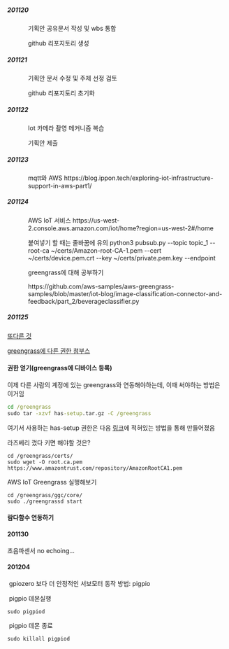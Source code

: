 

##### 201120

<ol>
    <ol>
        기획안 공유문서 작성 및 wbs 통합
    </ol>
    <ol>
         github 리포지토리 생성
    </ol>
</ol>


##### 201121

<ol>
    <ol>
        기획안 문서 수정 및 주제 선정 검토
    </ol>
    <ol>
         github 리포지토리 초기화
    </ol>
</ol>

##### 201122

<ol>
    <ol>
        Iot 카메라 촬영 메커니즘 복습
    </ol>
    <ol>
        기획안 제출
    </ol>
</ol>


##### 201123

<ol>
    <ol>
        mqtt와 AWS
        https://blog.ippon.tech/exploring-iot-infrastructure-support-in-aws-part1/
    </ol>
</ol>



##### 201124

<ol>
    <ol>
        AWS IoT 서비스
        https://us-west-2.console.aws.amazon.com/iot/home?region=us-west-2#/home
    </ol>
    <ol>
        붙여넣기 할 때는 줄바꿈에 유의
        python3 pubsub.py --topic topic_1 --root-ca ~/certs/Amazon-root-CA-1.pem --cert ~/certs/device.pem.crt --key ~/certs/private.pem.key --endpoint 
    </ol>
    <ol>
        greengrass에 대해 공부하기
    </ol>
    <ol>
        https://github.com/aws-samples/aws-greengrass-samples/blob/master/iot-blog/image-classification-connector-and-feedback/part_2/beverageclassifier.py
    </ol>
</ol>


##### 201125

[또다른 것](https://docs.aws.amazon.com/ko_kr/greengrass/latest/developerguide/gg-device-start.html)

[greengrass에 다른 권한 첨부스](https://docs.aws.amazon.com/greengrass/latest/developerguide/gg-device-start.html)

#### 권한 얻기(greengrass에 디바이스 등록)

이제 다른 사람의 계정에 있는 greengrass와 연동해야하는데, 이때 써야하는 방법은 이거임

```cmd
cd /greengrass
sudo tar -xzvf has-setup.tar.gz -C /greengrass
```

여기서 사용하는 has-setup 권한은 다음 [링크](https://docs.aws.amazon.com/ko_kr/greengrass/latest/developerguide/gg-config.html)에 적혀있는 방법을 통해 만들어졌음

라즈베리 껐다 키면 해야할 것은?

```
cd /greengrass/certs/
sudo wget -O root.ca.pem https://www.amazontrust.com/repository/AmazonRootCA1.pem
```

AWS IoT Greengrass 실행해보기

```
cd /greengrass/ggc/core/
sudo ./greengrassd start
```

#### 람다함수 연동하기



#### 201130

 초음파센서 no echoing...



#### 201204

​	gpiozero 보다 더 안정적인 서보모터 동작 방법: pigpio

​	pigpio 데몬실행

```linux
sudo pigpiod
```

​	pigpio 데몬 종료

```linux
sudo killall pigpiod
```





